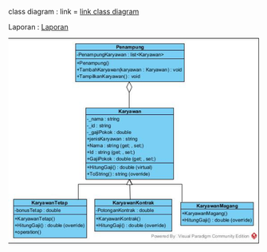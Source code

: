 class diagram :
link = <a href="https://github.com/tunggulalmajid/Tugas-Praktikum-Encapsulasi/blob/master/Tugas%20Praktikum%20Encapsulasi/Class%20Diagram%20Karyawan.jpg"> link class diagram</a>

Laporan : <a href="https://github.com/tunggulalmajid/Tugas-Praktikum-Encapsulasi/blob/master/Tugas%20Praktikum%20Encapsulasi/B_Tunggul%20Abdul%20Majid_242410102058_Tugas%20Encapsulasi%20Sistem%20Manajemen%20Karyawan.pdf"> Laporan </a>

<img src="https://github.com/tunggulalmajid/Tugas-Praktikum-Encapsulasi/blob/master/Tugas%20Praktikum%20Encapsulasi/Class%20Diagram%20Karyawan.jpg">
